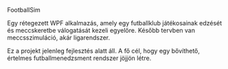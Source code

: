 FootballSim

Egy rétegezett WPF alkalmazás, amely egy futballklub játékosainak edzését és meccskeretbe válogatását kezeli egyelőre. Később tervben van meccsszimuláció, akár ligarendszer.

Ez a projekt jelenleg fejlesztés alatt áll. A fő cél, hogy egy bővíthető, értelmes futballmenedzsment rendszer jöjjön létre.

